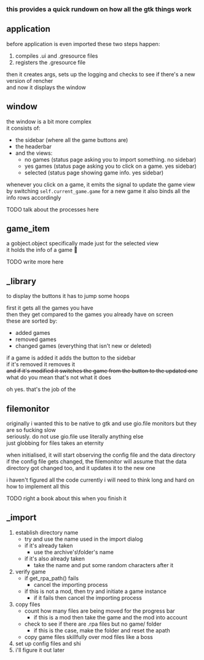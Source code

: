 ### this provides a quick rundown on how all the gtk things work

## application
before application is even imported these two steps happen:
1. compiles .ui and .gresource files
2. registers the .gresource file

then it creates args, sets up the logging and checks to see if there's a new version of rencher
<br>
and now it displays the window

## window
the window is a bit more complex
<br>
it consists of:
* the sidebar (where all the game buttons are)
* the headerbar
* and the views:
	* no games (status page asking you to import something. no sidebar)
    * yes games (status page asking you to click on a game. yes sidebar)
    * selected (status page showing game info. yes sidebar)

whenever you click on a game, it emits the signal to update the game view by switching `self.current_game.game` for a new game
it also binds all the info rows accordingly

TODO talk about the processes here

## game_item
a gobject.object specifically made just for the selected view
<br>
it holds the info of a game 🤷

TODO write more here

## _library
to display the buttons it has to jump some hoops

first it gets all the games you have
<br>
then they get compared to the games you already have on screen
<br>
these are sorted by:
* added games
* removed games
* changed games (everything that isn't new or deleted)

if a game is added it adds the button to the sidebar
<br>
if it's removed it removes it
<br>
~~and if it's modified it switches the game from the button to the updated one~~
<br>
what do you mean that's not what it does

oh yes. that's the job of the

## filemonitor
originally i wanted this to be native to gtk and use gio.file monitors but they are so fucking slow
<br>
seriously. do not use gio.file use literally anything else
<br>
just globbing for files takes an eternity

when initialised, it will start observing the config file and the data directory
<br>
if the config file gets changed, the filemonitor will assume that the data directory got changed too, and it updates it to the new one

i haven't figured all the code currently i will need to think long and hard on how to implement all this

TODO right a book about this when you finish it

## _import
1. establish directory name
   * try and use the name used in the import dialog
   * if it's already taken 
     * use the archive's\folder's name
   * if it's also already taken
     * take the name and put some random characters after it
2. verify game
   * if get_rpa_path() fails 
     * cancel the importing process 
   * if this is not a mod, then try and initiate a game instance
     * if it fails then cancel the importing process
3. copy files
   * count how many files are being moved for the progress bar
     * if this is a mod then take the game and the mod into account 
   * check to see if there are .rpa files but no game/ folder
     * if this is the case, make the folder and reset the apath
   * copy game files skillfully over mod files like a boss
4. set up config files and shi
5. i'll figure it out later
